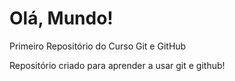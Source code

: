 # Olá, Mundo!
 Primeiro Repositório do Curso Git e GitHub

 Repositório criado para aprender a usar git e github!
